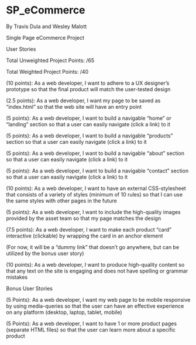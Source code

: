 # SP_eCommerce

By Travis Dula and Wesley Malott

Single Page eCommerce Project

User Stories

Total Unweighted Project Points: /65

Total Weighted Project Points: /40

(10 points): As a web developer, I want to adhere to a UX designer’s prototype so that the final product will match the user-tested design

(2.5 points): As a web developer, I want my page to be saved as “index.html” so that the web site will have an entry point

(5 points): As a web developer, I want to build a navigable “home” or “landing” section so that a user can easily navigate (click a link) to it

(5 points): As a web developer, I want to build a navigable “products” section so that a user can easily navigate (click a link) to it

(5 points): As a web developer, I want to build a navigable “about” section so that a user can easily navigate (click a link) to it

(5 points): As a web developer, I want to build a navigable “contact” section so that a user can easily navigate (click a link) to it

(10 points): As a web developer, I want to have an external CSS-stylesheet that consists of a variety of styles (minimum of 10 rules) so that I can use the same styles with other pages in the future

(5 points): As a web developer, I want to include the high-quality images provided by the asset team so that my page matches the design

(7.5 points): As a web developer, I want to make each product “card” interactive (clickable) by wrapping the card in an anchor element

(For now, it will be a “dummy link” that doesn’t go anywhere, but can be utilized by the bonus user story)

(10 points): As a web developer, I want to produce high-quality content so that any text on the site is engaging and does not have spelling or grammar mistakes

Bonus User Stories

(5 Points): As a web developer, I want my web page to be mobile responsive by using media-queries so that the user can have an effective experience on any platform (desktop, laptop, tablet, mobile)

(5 Points): As a web developer, I want to have 1 or more product pages (separate HTML files) so that the user can learn more about a specific product
